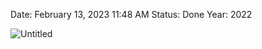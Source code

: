 
Date: February 13, 2023 11:48 AM
Status: Done
Year: 2022

![Untitled](_private/Images/Trabajo%20de%20una%20fuerza%20electrostática/Untitled.png)